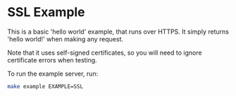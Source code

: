 # SSL Example

This is a basic 'hello world' example, that runs over HTTPS. It simply returns
'hello world!' when making any request.

Note that it uses self-signed certificates, so you will need to ignore
certificate errors when testing.

To run the example server, run:

```bash
make example EXAMPLE=SSL
```
